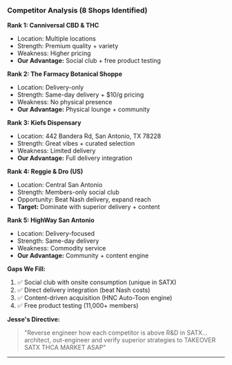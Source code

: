 ### Competitor Analysis (8 Shops Identified)

**Rank 1: Canniversal CBD & THC**
- Location: Multiple locations
- Strength: Premium quality + variety
- Weakness: Higher pricing
- **Our Advantage:** Social club + free product testing

**Rank 2: The Farmacy Botanical Shoppe**
- Location: Delivery-only
- Strength: Same-day delivery + $10/g pricing
- Weakness: No physical presence
- **Our Advantage:** Physical lounge + community

**Rank 3: Kiefs Dispensary**
- Location: 442 Bandera Rd, San Antonio, TX 78228
- Strength: Great vibes + curated selection
- Weakness: Limited delivery
- **Our Advantage:** Full delivery integration

**Rank 4: Reggie & Dro (US)**
- Location: Central San Antonio
- Strength: Members-only social club
- Opportunity: Beat Nash delivery, expand reach
- **Target:** Dominate with superior delivery + content

**Rank 5: HighWay San Antonio**
- Location: Delivery-focused
- Strength: Same-day delivery
- Weakness: Commodity service
- **Our Advantage:** Community + content engine

**Gaps We Fill:**
1. ✅ Social club with onsite consumption (unique in SATX)
2. ✅ Direct delivery integration (beat Nash costs)
3. ✅ Content-driven acquisition (HNC Auto-Toon engine)
4. ✅ Free product testing (11,000+ members)

**Jesse's Directive:**
> "Reverse engineer how each competitor is above R&D in SATX... architect, out-engineer and verify superior strategies to TAKEOVER SATX THCA MARKET ASAP"

---
